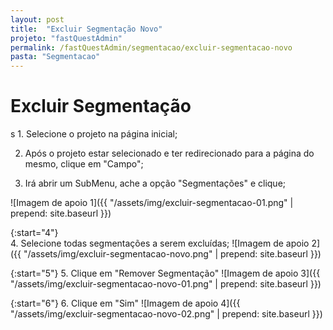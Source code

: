 ```yaml
---
layout: post
title:  "Excluir Segmentação Novo"
projeto: "fastQuestAdmin"
permalink: /fastQuestAdmin/segmentacao/excluir-segmentacao-novo
pasta: "Segmentacao"
---
```

# Excluir Segmentação

<div class="row" markdown="1">
<div class="6u 12u$(small)" markdown="1">s
1. Selecione o projeto na página inicial;

2. Após o projeto estar selecionado e ter redirecionado para a página do mesmo, clique em "Campo";

3. Irá abrir um SubMenu, ache a opção "Segmentações" e clique;
</div>
<div class="6u 12u$(small)" markdown="1">
![Imagem de apoio 1]({{ "/assets/img/excluir-segmentacao-01.png" | prepend: site.baseurl }})
</div>                               
</div>

{:start="4"}	
4. Selecione todas segmentações a serem excluídas;
![Imagem de apoio 2]({{ "/assets/img/excluir-segmentacao-novo.png" | prepend: site.baseurl }})

{:start="5"}
5. Clique em "Remover Segmentação"
![Imagem de apoio 3]({{ "/assets/img/excluir-segmentacao-novo-01.png" | prepend: site.baseurl }})


{:start="6"}
6. Clique em "Sim"
![Imagem de apoio 4]({{ "/assets/img/excluir-segmentacao-novo-02.png" | prepend: site.baseurl }})
